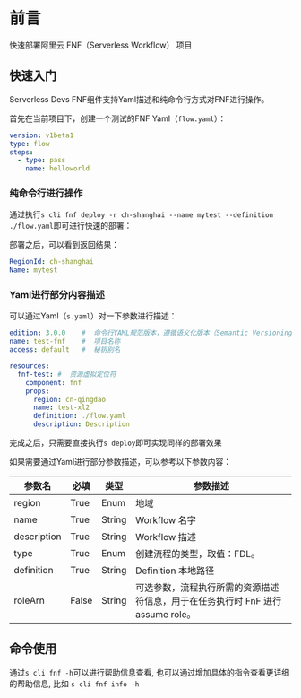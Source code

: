 # 前言

快速部署阿里云 FNF（Serverless Workflow） 项目

## 快速入门

Serverless Devs FNF组件支持Yaml描述和纯命令行方式对FNF进行操作。

首先在当前项目下，创建一个测试的FNF Yaml（`flow.yaml`）：

```yaml
version: v1beta1
type: flow
steps:
  - type: pass
    name: helloworld
```

### 纯命令行进行操作

通过执行`s cli fnf deploy -r ch-shanghai --name mytest --definition ./flow.yaml`即可进行快速的部署：

部署之后，可以看到返回结果：

```yaml
RegionId: ch-shanghai
Name: mytest
```

### Yaml进行部分内容描述

可以通过Yaml（`s.yaml`）对一下参数进行描述：

```yaml
edition: 3.0.0    #  命令行YAML规范版本，遵循语义化版本（Semantic Versioning）规范
name: test-fnf    #  项目名称
access: default   #  秘钥别名

resources:
  fnf-test: #  资源虚拟定位符
    component: fnf
    props:
      region: cn-qingdao
      name: test-xl2
      definition: ./flow.yaml
      description: Description
```

完成之后，只需要直接执行`s deploy`即可实现同样的部署效果

如果需要通过Yaml进行部分参数描述，可以参考以下参数内容：

| 参数名 |  必填  |  类型  |  参数描述  |
| --- |  ---  |  ---  |  ---  |
| region | True | Enum | 地域 |
| name | True | String | Workflow 名字 |
| description | True | String | Workflow 描述 |
| type | True | Enum | 创建流程的类型，取值：FDL。 |
| definition | True | String | Definition 本地路径 |
| roleArn | False | String | 可选参数，流程执行所需的资源描述符信息，用于在任务执行时 FnF 进行 assume role。 |

## 命令使用

通过`s cli fnf -h`可以进行帮助信息查看, 也可以通过增加具体的指令查看更详细的帮助信息, 比如 `s cli fnf info -h`